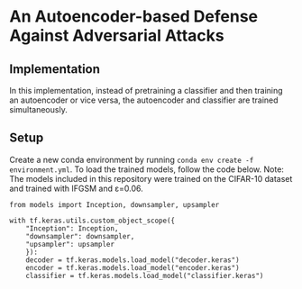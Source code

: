 # An Autoencoder-based Defense Against Adversarial Attacks

## Implementation
In this implementation, instead of pretraining a classifier and then training an autoencoder or vice versa, the autoencoder and classifier are trained simultaneously. 

## Setup
Create a new conda environment by running `conda env create -f environment.yml`. To load the trained models, follow the code below. Note: The models included in this repository were trained on the CIFAR-10 dataset and trained with IFGSM and ε=0.06.
```
from models import Inception, downsampler, upsampler

with tf.keras.utils.custom_object_scope({
    "Inception": Inception,
    "downsampler": downsampler,
    "upsampler": upsampler
    }):
    decoder = tf.keras.models.load_model("decoder.keras")
    encoder = tf.keras.models.load_model("encoder.keras")
    classifier = tf.keras.models.load_model("classifier.keras")
```